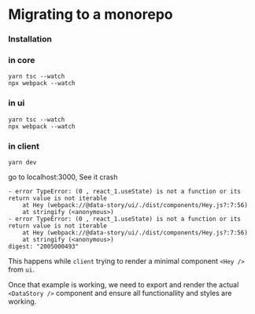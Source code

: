 # Migrating to a monorepo

### Installation

### in core
```
yarn tsc --watch
npx webpack --watch
```

### in ui
```
yarn tsc --watch
npx webpack --watch
```

### in client
```
yarn dev
```
go to localhost:3000, See it crash


```
- error TypeError: (0 , react_1.useState) is not a function or its return value is not iterable
    at Hey (webpack://@data-story/ui/./dist/components/Hey.js?:7:56)
    at stringify (<anonymous>)
- error TypeError: (0 , react_1.useState) is not a function or its return value is not iterable
    at Hey (webpack://@data-story/ui/./dist/components/Hey.js?:7:56)
    at stringify (<anonymous>)
digest: "2005000493"
```

This happens while `client` trying to render a minimal component `<Hey />` from `ui`.

Once that example is working, we need to export and render the actual `<DataStory />` component and ensure all functionallity and styles are working.